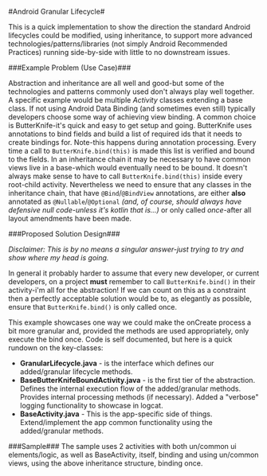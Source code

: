 #Android Granular Lifecycle#This is a quick implementation to show the direction the standard Android lifecycles could be modified, using inheritance, to support more advanced technologies/patterns/libraries (not simply Android Recommended Practices) running side-by-side with little to no downstream issues.###Example Problem (Use Case)###Abstraction and inheritance are all well and good-but some of the technologies and patterns commonly used don't always play well together. A specific example would be multiple *Activity* classes extending a base class. If not using Android Data Binding (and sometimes even still) typically developers choose some way of achieving view binding. A common choice is ButterKnife-it's quick and easy to get setup and going. ButterKnife uses annotations to bind fields and build a list of required ids that it needs to create bindings for. Note-this happens during annotation processing. Every time a call to `ButterKnife.bind(this)` is made this list is verified and bound to the fields.In an inheritance chain it may be necessary to have common views live in a base-which would eventually need to be bound. It doesn't always make sense to have to call `ButterKnife.bind(this)` inside every root-child activity. Nevertheless we need to ensure that any classes in the inheritance chain, that have `@Bind`/`@BindView` annotations, are either **also** annotated as `@Nullable`/`@Optional` *(and, of course, should always have defensive null code-unless it's kotlin that is...)* or only called *once*-after all layout amendments have been made.###Proposed Solution Design###*Disclaimer: This is by no means a singular answer-just trying to try and show where my head is going.*In general it probably harder to assume that every new developer, or current developers, on a project **must** remember to call `ButterKnife.bind()` in their activity-i'm all for the abstraction! If we can count on this as a constraint then a perfectly acceptable solution would be to, as elegantly as possible, ensure that `ButterKnife.bind()` is only called once.This example showcases one way we could make the onCreate process a bit more granular and, provided the methods are used appropriately, only execute the bind once. Code is self documented, but here is a quick rundown on the key-classes:- **GranularLifecycle.java** - is the interface which defines our added/granular lifecycle methods.- **BaseButterKnifeBoundActivity.java** - is the first tier of the abstraction. Defines the internal execution flow of the added/granular methods. Provides internal processing methods (if necessary). Added a "verbose" logging functionality to showcase in logcat.- **BaseActivity.java** - This is the app-specific side of things. Extend/implement the app common functionality using the added/granular methods.###Sample###The sample uses 2 activities with both un/common ui elements/logic, as well as BaseActivity, itself, binding and using un/common views, using the above inheritance structure, binding once.